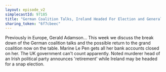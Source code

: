```yaml
---
layout: episode_v2
simplecastId: 97185
title: "German Coalition Talks, Ireland Headed For Election and General Incompetence"
sharing_token: "6f7cbeec"
---
```


Previously in Europe, Gerald Adamson... This week we discuss the break down of the German coalition talks and the possible return to the grand coalition now on the table. Marine Le Pen gets all her bank accounts closed on her. The UK government can't count apparently. Noted murderer head of an Irish political party announces 'retirement' while Ireland may be headed for a snap election.
